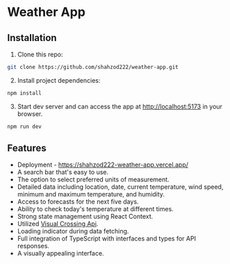 # Weather App
## <a name="installation"></a> Installation

1. Clone this repo:

```bash
git clone https://github.com/shahzod222/weather-app.git
```

2. Install project dependencies:

```bash
npm install
```
3. Start dev server and can access the app at [http://localhost:5173](http://localhost:5173) in your browser.

```bash
npm run dev
```
 
## <a name="features"></a> Features

- Deployment - https://shahzod222-weather-app.vercel.app/
- A search bar that's easy to use.
- The option to select preferred units of measurement.
- Detailed data including location, date, current temperature, wind speed, minimum and maximum temperature, and humidity.
- Access to forecasts for the next five days.
- Ability to check today's temperature at different times.
- Strong state management using React Context.
- Utilized [Visual Crossing Api](https://www.visualcrossing.com/weather-api).
- Loading indicator during data fetching.
- Full integration of TypeScript with interfaces and types for API responses.
- A visually appealing interface.
